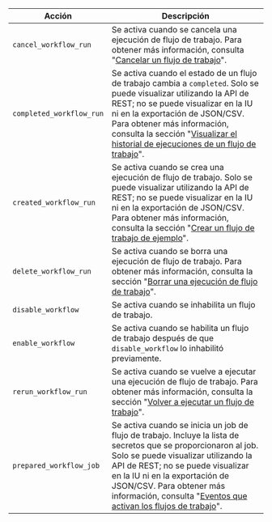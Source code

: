 | Acción                   | Descripción                                                                                                                                                                                                                                                                                                                                                                      |
| ------------------------ | -------------------------------------------------------------------------------------------------------------------------------------------------------------------------------------------------------------------------------------------------------------------------------------------------------------------------------------------------------------------------------- |
| `cancel_workflow_run`    | Se activa cuando se cancela una ejecución de flujo de trabajo. Para obtener más información, consulta "[Cancelar un flujo de trabajo](/actions/managing-workflow-runs/canceling-a-workflow)".                                                                                                                                                                                    |
| `completed_workflow_run` | Se activa cuando el estado de un flujo de trabajo cambia a `completed`. Solo se puede visualizar utilizando la API de REST; no se puede visualizar en la IU ni en la exportación de JSON/CSV. Para obtener más información, consulta la sección "[Visualizar el historial de ejecuciones de un flujo de trabajo](/actions/managing-workflow-runs/viewing-workflow-run-history)". |
| `created_workflow_run`   | Se activa cuando se crea una ejecución de flujo de trabajo. Solo se puede visualizar utilizando la API de REST; no se puede visualizar en la IU ni en la exportación de JSON/CSV. Para obtener más información, consulta la sección "[Crear un flujo de trabajo de ejemplo](/actions/learn-github-actions/introduction-to-github-actions#create-an-example-workflow)".           |
| `delete_workflow_run`    | Se activa cuando se borra una ejecución de flujo de trabajo. Para obtener más información, consulta la sección "[Borrar una ejecución de flujo de trabajo](/actions/managing-workflow-runs/deleting-a-workflow-run)".                                                                                                                                                            |
| `disable_workflow`       | Se activa cuando se inhabilita un flujo de trabajo.                                                                                                                                                                                                                                                                                                                              |
| `enable_workflow`        | Se activa cuando se habilita un flujo de trabajo después de que `disable_workflow` lo inhabilitó previamente.                                                                                                                                                                                                                                                                    |
| `rerun_workflow_run`     | Se activa cuando se vuelve a ejecutar una ejecución de flujo de trabajo. Para obtener más información, consulta la sección "[Volver a ejecutar un flujo de trabajo](/actions/managing-workflow-runs/re-running-a-workflow)".                                                                                                                                                     |
| `prepared_workflow_job`  | Se activa cuando se inicia un job de flujo de trabajo. Incluye la lista de secretos que se proporcionaron al job. Solo se puede visualizar utilizando la API de REST; no se puede visualizar en la IU ni en la exportación de JSON/CSV. Para obtener más información, consulta "[Eventos que activan los flujos de trabajo](/actions/reference/events-that-trigger-workflows)".  |
